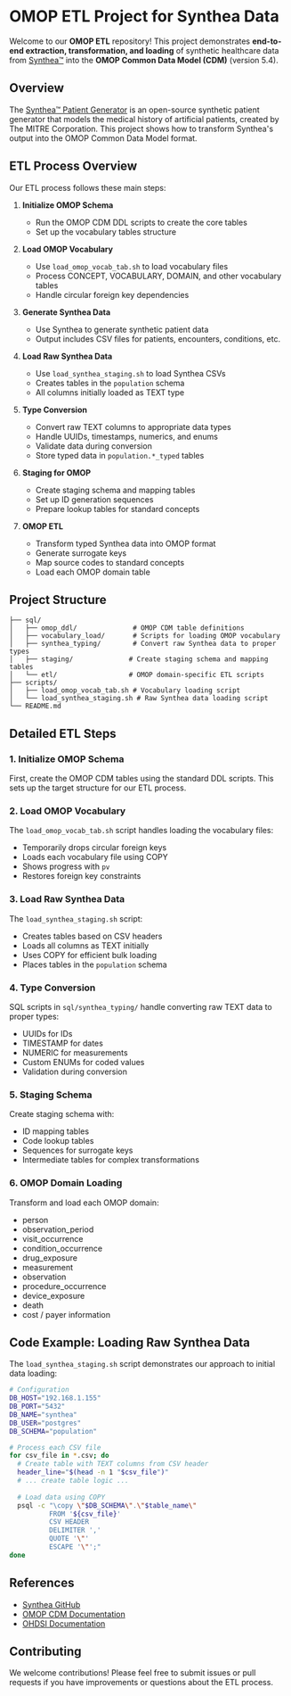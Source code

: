 # OMOP ETL Project for Synthea Data

Welcome to our **OMOP ETL** repository! This project demonstrates **end-to-end extraction, transformation, and loading** of synthetic healthcare data from [Synthea™](https://github.com/synthetichealth/synthea) into the **OMOP Common Data Model (CDM)** (version 5.4). 

## Overview

The [Synthea™ Patient Generator](https://github.com/synthetichealth/synthea) is an open-source synthetic patient generator that models the medical history of artificial patients, created by The MITRE Corporation. This project shows how to transform Synthea's output into the OMOP Common Data Model format.

## ETL Process Overview

Our ETL process follows these main steps:

1. **Initialize OMOP Schema**
   - Run the OMOP CDM DDL scripts to create the core tables
   - Set up the vocabulary tables structure

2. **Load OMOP Vocabulary**
   - Use `load_omop_vocab_tab.sh` to load vocabulary files
   - Process CONCEPT, VOCABULARY, DOMAIN, and other vocabulary tables
   - Handle circular foreign key dependencies

3. **Generate Synthea Data**
   - Use Synthea to generate synthetic patient data
   - Output includes CSV files for patients, encounters, conditions, etc.

4. **Load Raw Synthea Data**
   - Use `load_synthea_staging.sh` to load Synthea CSVs
   - Creates tables in the `population` schema
   - All columns initially loaded as TEXT type

5. **Type Conversion**
   - Convert raw TEXT columns to appropriate data types
   - Handle UUIDs, timestamps, numerics, and enums
   - Validate data during conversion
   - Store typed data in `population.*_typed` tables

6. **Staging for OMOP**
   - Create staging schema and mapping tables
   - Set up ID generation sequences
   - Prepare lookup tables for standard concepts

7. **OMOP ETL**
   - Transform typed Synthea data into OMOP format
   - Generate surrogate keys
   - Map source codes to standard concepts
   - Load each OMOP domain table

## Project Structure

```
├── sql/
│   ├── omop_ddl/              # OMOP CDM table definitions
│   ├── vocabulary_load/       # Scripts for loading OMOP vocabulary
│   ├── synthea_typing/        # Convert raw Synthea data to proper types
│   ├── staging/              # Create staging schema and mapping tables
│   └── etl/                  # OMOP domain-specific ETL scripts
├── scripts/
│   ├── load_omop_vocab_tab.sh # Vocabulary loading script
│   └── load_synthea_staging.sh # Raw Synthea data loading script
└── README.md
```

## Detailed ETL Steps

### 1. Initialize OMOP Schema

First, create the OMOP CDM tables using the standard DDL scripts. This sets up the target structure for our ETL process.

### 2. Load OMOP Vocabulary

The `load_omop_vocab_tab.sh` script handles loading the vocabulary files:
- Temporarily drops circular foreign keys
- Loads each vocabulary file using COPY
- Shows progress with `pv`
- Restores foreign key constraints

### 3. Load Raw Synthea Data

The `load_synthea_staging.sh` script:
- Creates tables based on CSV headers
- Loads all columns as TEXT initially
- Uses COPY for efficient bulk loading
- Places tables in the `population` schema

### 4. Type Conversion

SQL scripts in `sql/synthea_typing/` handle converting raw TEXT data to proper types:
- UUIDs for IDs
- TIMESTAMP for dates
- NUMERIC for measurements
- Custom ENUMs for coded values
- Validation during conversion

### 5. Staging Schema

Create staging schema with:
- ID mapping tables
- Code lookup tables
- Sequences for surrogate keys
- Intermediate tables for complex transformations

### 6. OMOP Domain Loading

Transform and load each OMOP domain:
- person
- observation_period
- visit_occurrence
- condition_occurrence
- drug_exposure
- measurement
- observation
- procedure_occurrence
- device_exposure
- death
- cost / payer information

## Code Example: Loading Raw Synthea Data

The `load_synthea_staging.sh` script demonstrates our approach to initial data loading:

```bash
# Configuration
DB_HOST="192.168.1.155"
DB_PORT="5432"
DB_NAME="synthea"
DB_USER="postgres"
DB_SCHEMA="population"

# Process each CSV file
for csv_file in *.csv; do
  # Create table with TEXT columns from CSV header
  header_line="$(head -n 1 "$csv_file")"
  # ... create table logic ...
  
  # Load data using COPY
  psql -c "\copy \"$DB_SCHEMA\".\"$table_name\" 
          FROM '${csv_file}' 
          CSV HEADER 
          DELIMITER ',' 
          QUOTE '\"' 
          ESCAPE '\"';"
done
```

## References

- [Synthea GitHub](https://github.com/synthetichealth/synthea)
- [OMOP CDM Documentation](https://ohdsi.github.io/CommonDataModel/)
- [OHDSI Documentation](https://ohdsi.github.io/TheBookOfOhdsi/)

## Contributing

We welcome contributions! Please feel free to submit issues or pull requests if you have improvements or questions about the ETL process.

